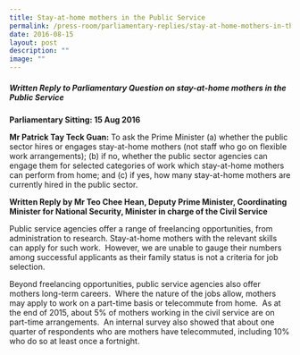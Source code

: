 ```yaml
---
title: Stay‑at‑home mothers in the Public Service
permalink: /press-room/parliamentary-replies/stay-at-home-mothers-in-the-public-service/
date: 2016-08-15
layout: post
description: ""
image: ""
---
```

##### Written Reply to Parliamentary Question on stay-at-home mothers in the Public Service

**Parliamentary Sitting: 15 Aug 2016**

**Mr Patrick Tay Teck Guan:** To ask the Prime Minister (a) whether the public sector hires or engages stay-at-home mothers (not staff who go on flexible work arrangements); (b) if no, whether the public sector agencies can engage them for selected categories of work which stay-at-home mothers can perform from home; and (c) if yes, how many stay-at-home mothers are currently hired in the public sector.  
  
**Written Reply by Mr Teo Chee Hean, Deputy Prime Minister, Coordinating Minister for National Security, Minister in charge of the Civil Service**

Public service agencies offer a range of freelancing opportunities, from administration to research. Stay-at-home mothers with the relevant skills can apply for such work.  However, we are unable to gauge their numbers among successful applicants as their family status is not a criteria for job selection.   
  
Beyond freelancing opportunities, public service agencies also offer mothers long-term careers.  Where the nature of the jobs allow, mothers may apply to work on a part-time basis or telecommute from home.  As at the end of 2015, about 5% of mothers working in the civil service are on part-time arrangements.  An internal survey also showed that about one quarter of respondents who are mothers have telecommuted, including 10% who do so at least once a fortnight.